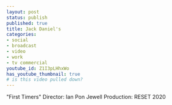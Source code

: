 ```yaml
---
layout: post
status: publish
published: true
title: Jack Daniel's
categories:
- social
- broadcast
- video
- work
- tv commercial
youtube_id: Z1I3pLHhxWo
has_youtube_thumbnail: true
# is this video pulled down?
---
```

"First Timers"
Director: Ian Pon Jewell
Production: RESET
2020